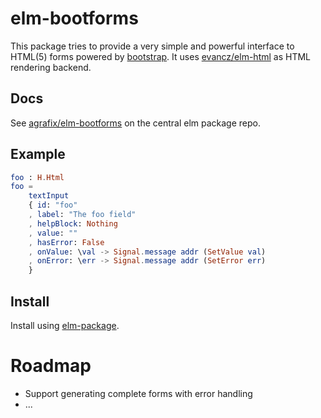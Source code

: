 # elm-bootforms

This package tries to provide a very simple and powerful interface to HTML(5) forms powered by [bootstrap](http://getbootstrap.com/). It uses [evancz/elm-html](http://package.elm-lang.org/packages/evancz/elm-html/latest/) as HTML rendering backend.

## Docs

See [agrafix/elm-bootforms](http://package.elm-lang.org/packages/agrafix/elm-bootforms/1.0.0/) on the central elm package repo.

## Example

```elm
foo : H.Html
foo =
    textInput
    { id: "foo"
    , label: "The foo field"
    , helpBlock: Nothing
    , value: ""
    , hasError: False
    , onValue: \val -> Signal.message addr (SetValue val)
    , onError: \err -> Signal.message addr (SetError err)
    }
```

## Install

Install using [elm-package](https://github.com/elm-lang/elm-package).

# Roadmap

* Support generating complete forms with error handling
* ...